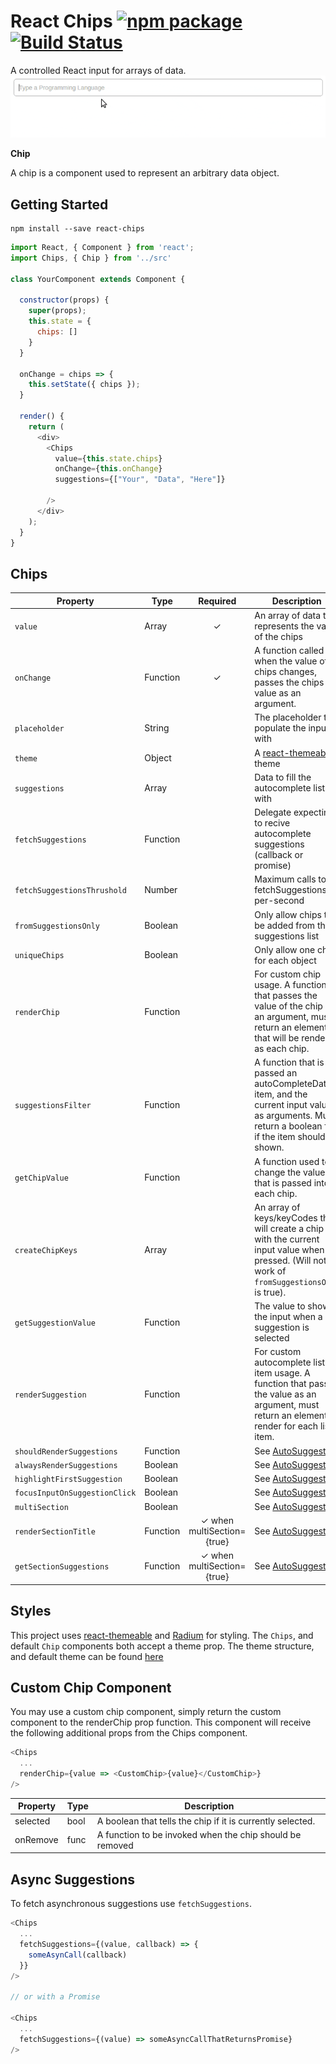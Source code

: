 # React Chips [![npm package](https://img.shields.io/npm/v/react-chips.svg?style=flat-square)](https://www.npmjs.org/package/react-chips) [![Build Status](https://img.shields.io/circleci/project/github/gregchamberlain/react-chips/master.svg?style=flat-square)](https://circleci.com/gh/gregchamberlain/react-chips)

A controlled React input for arrays of data.
![Example](assets/example.gif)

**Chip**

A chip is a component used to represent an arbitrary data object.


## Getting Started

```
npm install --save react-chips
```

```js
import React, { Component } from 'react';
import Chips, { Chip } from '../src'

class YourComponent extends Component {

  constructor(props) {
    super(props);
    this.state = {
      chips: []
    }
  }

  onChange = chips => {
    this.setState({ chips });
  }

  render() {
    return (
      <div>
        <Chips
          value={this.state.chips}
          onChange={this.onChange}
          suggestions={["Your", "Data", "Here"]}

        />
      </div>
    );
  }
}
```

## Chips

|Property|Type|Required|Description|
|--------|----|:-----:|-----------|
|`value`|Array|✓|An array of data that represents the value of the chips|
|`onChange`|Function|✓|A function called when the value of chips changes, passes the chips value as an argument.|
|`placeholder`|String||The placeholder to populate the input with|
|`theme`|Object||A [react-themeable](https://github.com/markdalgleish/react-themeable) theme|
|`suggestions`|Array||Data to fill the autocomplete list with|
|`fetchSuggestions`|Function|| Delegate expecting to recive autocomplete suggestions (callback or promise)|
|`fetchSuggestionsThrushold`|Number|| Maximum calls to fetchSuggestions per-second |
|`fromSuggestionsOnly`|Boolean||Only allow chips to be added from the suggestions list|
|`uniqueChips`|Boolean||Only allow one chip for each object|
|`renderChip`|Function||For custom chip usage. A function that passes the value of the chip as an argument, must return an element that will be rendered as each chip.|
|`suggestionsFilter`|Function||A function that is passed an autoCompleteData item, and the current input value as arguments. Must return a boolean for if the item should be shown.|
|`getChipValue`|Function||A function used to change the value that is passed into each chip.|
|`createChipKeys`|Array||An array of keys/keyCodes that will create a chip with the current input value when pressed. (Will not work of `fromSuggestionsOnly` is true).|
|`getSuggestionValue`|Function||The value to show in the input when a suggestion is selected|
|`renderSuggestion`|Function||For custom autocomplete list item usage. A function that passes the value as an argument, must return an element to render for each list item.|
|`shouldRenderSuggestions`|Function||See [AutoSuggest](https://github.com/moroshko/react-autosuggest#shouldRenderSuggestionsProp)|
|`alwaysRenderSuggestions`|Boolean||See [AutoSuggest](https://github.com/moroshko/react-autosuggest#alwaysRenderSuggestionsProp)|
|`highlightFirstSuggestion`|Boolean||See [AutoSuggest](https://github.com/moroshko/react-autosuggest#focusFirstSuggestionProp)|
|`focusInputOnSuggestionClick`|Boolean||See [AutoSuggest](https://github.com/moroshko/react-autosuggest#focusInputOnSuggestionClickProp)|
|`multiSection`|Boolean||See [AutoSuggest](https://github.com/moroshko/react-autosuggest#multiSectionProp)|
|`renderSectionTitle`|Function|✓ when multiSection={true}|See [AutoSuggest](https://github.com/moroshko/react-autosuggest#renderSectionTitleProp)|
|`getSectionSuggestions`|Function|✓ when multiSection={true}|See [AutoSuggest](https://github.com/moroshko/react-autosuggest#getSectionSuggestionsProp)|

## Styles

This project uses [react-themeable](https://github.com/markdalgleish/react-themeable) and  [Radium](http://stack.formidable.com/radium/) for styling. The `Chips`, and default `Chip` components both accept a theme prop. The theme structure, and default theme can be found [here](src/theme.js)

## Custom Chip Component
You may use a custom chip component, simply return the custom component to the renderChip prop function. This component will receive the following additional props from the Chips component.

```js
<Chips
  ...
  renderChip={value => <CustomChip>{value}</CustomChip>}
/>
```

|Property|Type|Description|
|--------|----|-----------|
|selected|bool|A boolean that tells the chip if it is currently selected.|
|onRemove|func|A function to be invoked when the chip should be removed|

## Async Suggestions
To fetch asynchronous suggestions use `fetchSuggestions`.

```js
<Chips
  ...
  fetchSuggestions={(value, callback) => {
    someAsynCall(callback)
  }}
/>

// or with a Promise

<Chips
  ...
  fetchSuggestions={(value) => someAsyncCallThatReturnsPromise}
/>
```